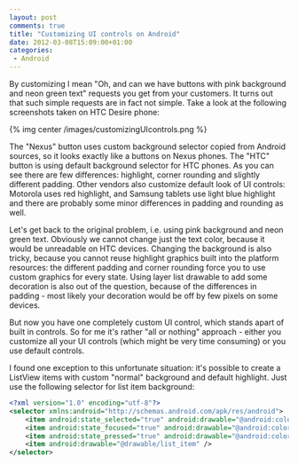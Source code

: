 ```yaml
---
layout: post
comments: true
title: "Customizing UI controls on Android"
date: 2012-03-08T15:09:00+01:00
categories:
 - Android
---
```


By customizing I mean "Oh, and can we have buttons with pink background and neon green text" requests you get from your customers. It turns out that such simple requests are in fact not simple. Take a look at the following screenshots taken on HTC Desire phone:

{% img center /images/customizingUIcontrols.png %}

The "Nexus" button uses custom background selector copied from Android sources, so it looks exactly like a buttons on Nexus phones. The "HTC" button is using default background selector for HTC phones. As you can see there are few differences: highlight, corner rounding and slightly different padding. Other vendors also customize default look of UI controls: Motorola uses red highlight, and Samsung tablets use light blue highlight and there are probably some minor differences in padding and rounding as well.

Let's get back to the original problem, i.e. using pink background and neon green text. Obviously we cannot change just the text color, because it would be unreadable on HTC devices. Changing the background is also tricky, because you cannot reuse highlight graphics built into the platform resources: the different padding and corner rounding force you to use custom graphics for every state. Using layer list drawable to add some decoration is also out of the question, because of the differences in padding - most likely your decoration would be off by few pixels on some devices.

But now you have one completely custom UI control, which stands apart of built in controls. So for me it's rather "all or nothing" approach - either you customize all your UI controls (which might be very time consuming) or you use default controls.

I found one exception to this unfortunate situation: it's possible to create a ListView items with custom "normal" background and default highlight. Just use the following selector for list item background:

``` xml
<?xml version="1.0" encoding="utf-8"?>
<selector xmlns:android="http://schemas.android.com/apk/res/android">
    <item android:state_selected="true" android:drawable="@android:color/transparent" />
    <item android:state_focused="true" android:drawable="@android:color/transparent" />
    <item android:state_pressed="true" android:drawable="@android:color/transparent" />
    <item android:drawable="@drawable/list_item" />
</selector>
```
